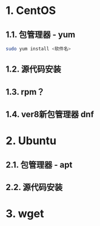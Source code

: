 # 1. CentOS

## 1.1. 包管理器 - yum

``` bash
sudo yum install <软件名>
```



## 1.2. 源代码安装



## 1.3. rpm？



## 1.4. ver8新包管理器 dnf



# 2. Ubuntu

## 2.1. 包管理器 - apt



## 2.2. 源代码安装



# 3. wget